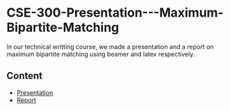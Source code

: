 # CSE-300-Presentation---Maximum-Bipartite-Matching
In our technical writting course, we made a presentation and a report on maximum bipartite matching using beamer and latex respectively.

## Content
- [Presentation](/Presentation/)
- [Report](/Report/)


